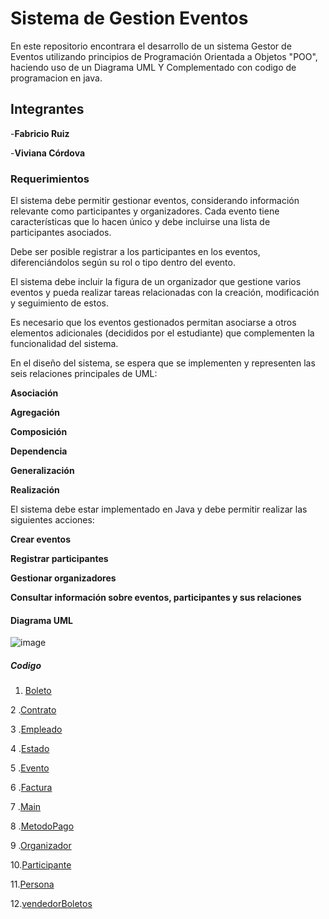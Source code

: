 # Sistema de Gestion Eventos
En este repositorio encontrara el desarrollo de un sistema Gestor de Eventos utilizando principios de Programación Orientada a Objetos "POO", haciendo uso de un Diagrama UML Y Complementado con codigo de programacion en java.
## Integrantes
-**Fabricio Ruiz**


-**Viviana Córdova**

### Requerimientos 
El sistema debe permitir gestionar eventos, considerando información relevante como participantes y organizadores. Cada evento tiene características que lo hacen único y debe incluirse una lista de participantes asociados.

Debe ser posible registrar a los participantes en los eventos, diferenciándolos según su rol o tipo dentro del evento.

El sistema debe incluir la figura de un organizador que gestione varios eventos y pueda realizar tareas relacionadas con la creación, modificación y seguimiento de estos.

Es necesario que los eventos gestionados permitan asociarse a otros elementos adicionales (decididos por el estudiante) que complementen la funcionalidad del sistema.

En el diseño del sistema, se espera que se implementen y representen las seis relaciones principales de UML:

**Asociación**

**Agregación**

**Composición**

**Dependencia**

**Generalización**

**Realización**

El sistema debe estar implementado en Java y debe permitir realizar las siguientes acciones:

**Crear eventos**

**Registrar participantes**

**Gestionar organizadores**

**Consultar información sobre eventos, participantes y sus relaciones**

#### Diagrama UML

![image](https://github.com/user-attachments/assets/8c3db13a-144d-4f5c-87a0-25f1df18361f)

##### Codigo
1. [Boleto](https://github.com/Michu117/GestionEventos/blob/main/GentionEventos/src/Boleto.java)

2 .[Contrato](https://github.com/Michu117/GestionEventos/blob/main/GentionEventos/src/Contrato.java)

3 .[Empleado](https://github.com/Michu117/GestionEventos/blob/main/GentionEventos/src/Empleado.java)

4 .[Estado](https://github.com/Michu117/GestionEventos/blob/main/GentionEventos/src/Estado.java)

5 .[Evento](https://github.com/Michu117/GestionEventos/blob/main/GentionEventos/src/Evento.java)

6 .[Factura](https://github.com/Michu117/GestionEventos/blob/main/GentionEventos/src/Factura.java)

7 .[Main](https://github.com/Michu117/GestionEventos/blob/main/GentionEventos/src/Main.java)

8 .[MetodoPago](https://github.com/Michu117/GestionEventos/blob/main/GentionEventos/src/MetodoPago.java)

9 .[Organizador](https://github.com/Michu117/GestionEventos/blob/main/GentionEventos/src/Organizador.java)

10.[Participante](https://github.com/Michu117/GestionEventos/blob/main/GentionEventos/src/Participante.java)

11.[Persona](https://github.com/Michu117/GestionEventos/blob/main/GentionEventos/src/Persona.java)

12.[vendedorBoletos](https://github.com/Michu117/GestionEventos/blob/main/GentionEventos/src/VendedorBoletos.java)
